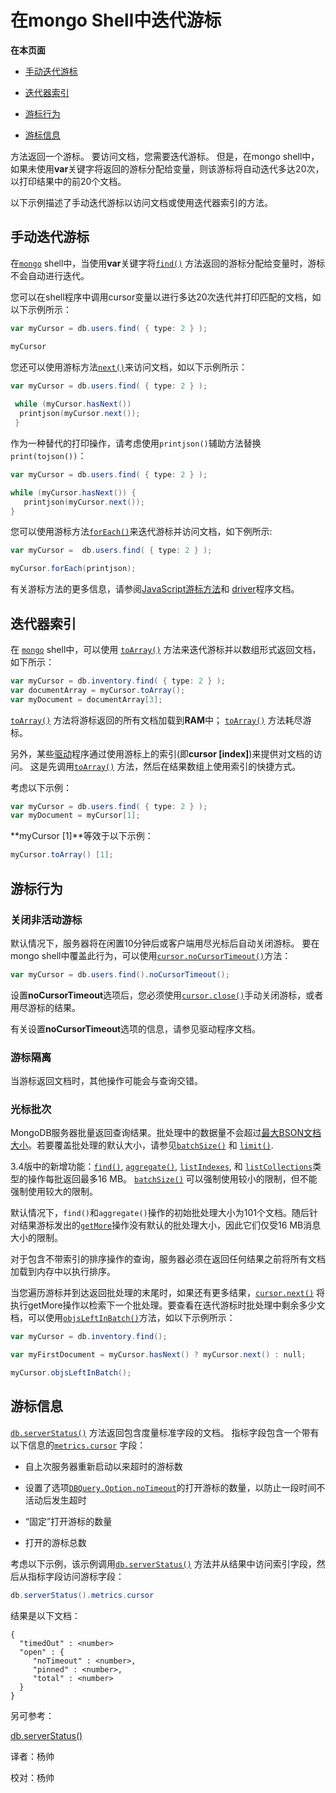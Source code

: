 
# 在mongo Shell中迭代游标
**在本页面**

* [手动迭代游标](#游标)

* [迭代器索引](#索引)

* [游标行为](#行为)

* [游标信息](#信息)

方法返回一个游标。 要访问文档，您需要迭代游标。 但是，在mongo shell中，如果未使用**var**关键字将返回的游标分配给变量，则该游标将自动迭代多达20次，以打印结果中的前20个文档。

以下示例描述了手动迭代游标以访问文档或使用迭代器索引的方法。

 ## <span id="游标">**手动迭代游标**</span>

在[`mongo`](https://docs.mongodb.com/master/reference/program/mongo/#bin.mongo)  shell中，当使用**var**关键字将[`find()`](https://docs.mongodb.com/master/reference/method/db.collection.find/#db.collection.find) 方法返回的游标分配给变量时，游标不会自动进行迭代。

您可以在shell程序中调用cursor变量以进行多达20次迭代并打印匹配的文档，如以下示例所示：

  ```powershell
var myCursor = db.users.find( { type: 2 } );

myCursor
  ```

 您还可以使用游标方法[`next()`](https://docs.mongodb.com/master/reference/method/cursor.next/#cursor.next)来访问文档，如以下示例所示：

```powershell
var myCursor = db.users.find( { type: 2 } );
  
 while (myCursor.hasNext())   
  printjson(myCursor.next());
 }
```

作为一种替代的打印操作，请考虑使用`printjson()`辅助方法替换`print(tojson())`：

```powershell
var myCursor = db.users.find( { type: 2 } );

while (myCursor.hasNext()) {
   printjson(myCursor.next());
}
```

您可以使用游标方法[`forEach()`](https://docs.mongodb.com/master/reference/method/cursor.forEach/#cursor.forEach)来迭代游标并访问文档，如下例所示:

```powershell
var myCursor =  db.users.find( { type: 2 } );

myCursor.forEach(printjson);
```

有关游标方法的更多信息，请参阅[JavaScript游标方法](https://docs.mongodb.com/manual/reference/method/#js-query-cursor-methods)和 [driver](https://docs.mongodb.com/ecosystem/drivers)程序文档。

## <span id="索引">**迭代器索引**</span>

在 [`mongo`](https://docs.mongodb.com/master/reference/program/mongo/#bin.mongo) shell中，可以使用 [`toArray()`](https://docs.mongodb.com/master/reference/method/cursor.toArray/#cursor.toArray) 方法来迭代游标并以数组形式返回文档，如下所示：

```powershell
var myCursor = db.inventory.find( { type: 2 } );
var documentArray = myCursor.toArray();
var myDocument = documentArray[3];
```

 [`toArray()`](https://docs.mongodb.com/master/reference/method/cursor.toArray/#cursor.toArray) 方法将游标返回的所有文档加载到**RAM**中； [`toArray()`](https://docs.mongodb.com/master/reference/method/cursor.toArray/#cursor.toArray) 方法耗尽游标。

另外，某些[驱动](https://docs.mongodb.com/ecosystem/drivers)程序通过使用游标上的索引(即**cursor [index]**)来提供对文档的访问。 这是先调用[`toArray()`](https://docs.mongodb.com/master/reference/method/cursor.toArray/#cursor.toArray) 方法，然后在结果数组上使用索引的快捷方式。

考虑以下示例：

```powershell
var myCursor = db.users.find( { type: 2 } );
var myDocument = myCursor[1];
```

**myCursor [1]**等效于以下示例：

```powershell
myCursor.toArray() [1];
```

## <span id="行为">游标行为</span>

### 关闭非活动游标

默认情况下，服务器将在闲置10分钟后或客户端用尽光标后自动关闭游标。 要在mongo shell中覆盖此行为，可以使用[`cursor.noCursorTimeout()`](https://docs.mongodb.com/manual/reference/method/cursor.noCursorTimeout/#cursor.noCursorTimeout)方法：

```powershell
var myCursor = db.users.find().noCursorTimeout();
```

设置**noCursorTimeout**选项后，您必须使用[`cursor.close()`](https://docs.mongodb.com/master/reference/method/cursor.close/#cursor.close)手动关闭游标，或者用尽游标的结果。

有关设置**noCursorTimeout**选项的信息，请参见驱动程序文档。

### 游标隔离

当游标返回文档时，其他操作可能会与查询交错。

### 光标批次

MongoDB服务器批量返回查询结果。批处理中的数据量不会超过[最大BSON文档大小](https://docs.mongodb.com/master/reference/limits/#limit-bson-document-size)。若要覆盖批处理的默认大小，请参见[`batchSize()`](https://docs.mongodb.com/master/reference/method/cursor.batchSize/#cursor.batchSize) 和 [`limit()`](https://docs.mongodb.com/master/reference/method/cursor.limit/#cursor.limit).

3.4版中的新增功能：[`find()`](https://docs.mongodb.com/master/reference/method/db.collection.find/#db.collection.find), [`aggregate()`](https://docs.mongodb.com/master/reference/method/db.collection.aggregate/#db.collection.aggregate), [`listIndexes`](https://docs.mongodb.com/master/reference/command/listIndexes/#dbcmd.listIndexes), 和 [`listCollections`](https://docs.mongodb.com/master/reference/command/listCollections/#dbcmd.listCollections)类型的操作每批返回最多16 MB。 [`batchSize()`](https://docs.mongodb.com/master/reference/method/cursor.batchSize/#cursor.batchSize) 可以强制使用较小的限制，但不能强制使用较大的限制。

默认情况下，`find()`和`aggregate()`操作的初始批处理大小为101个文档。随后针对结果游标发出的[`getMore`](https://docs.mongodb.com/master/reference/command/getMore/#dbcmd.getMore)操作没有默认的批处理大小，因此它们仅受16 MB消息大小的限制。

对于包含不带索引的排序操作的查询，服务器必须在返回任何结果之前将所有文档加载到内存中以执行排序。

当您遍历游标并到达返回批处理的末尾时，如果还有更多结果，[`cursor.next()`](https://docs.mongodb.com/master/reference/method/cursor.next/#cursor.next) 将执行getMore操作以检索下一个批处理。要查看在迭代游标时批处理中剩余多少文档，可以使用[`objsLeftInBatch()`](https://docs.mongodb.com/master/reference/method/cursor.objsLeftInBatch/#cursor.objsLeftInBatch)方法，如以下示例所示：

```powershell
var myCursor = db.inventory.find();

var myFirstDocument = myCursor.hasNext() ? myCursor.next() : null;

myCursor.objsLeftInBatch();
```

## <span id= "信息">游标信息</span>

[`db.serverStatus()`](https://docs.mongodb.com/master/reference/method/db.serverStatus/#db.serverStatus) 方法返回包含度量标准字段的文档。 指标字段包含一个带有以下信息的[`metrics.cursor`](https://docs.mongodb.com/master/reference/command/serverStatus/#serverstatus.metrics.cursor) 字段：

  * 自上次服务器重新启动以来超时的游标数

  * 设置了选项[`DBQuery.Option.noTimeout`](https://docs.mongodb.com/master/reference/method/cursor.addOption/#DBQuery.Option.noTimeout)的打开游标的数量，以防止一段时间不活动后发生超时

  * “固定”打开游标的数量

  * 打开的游标总数


考虑以下示例，该示例调用[`db.serverStatus()`](https://docs.mongodb.com/master/reference/method/db.serverStatus/#db.serverStatus) 方法并从结果中访问索引字段，然后从指标字段访问游标字段：

```powershell
db.serverStatus().metrics.cursor
```

 结果是以下文档：

 ```shell
{
   "timedOut" : <number>
   "open" : {
      "noTimeout" : <number>,
      "pinned" : <number>,
      "total" : <number>
   }
}
 ```

另可参考：

[db.serverStatus()](https://docs.mongodb.com/manual/reference/method/db.serverStatus/#db.serverStatus)



译者：杨帅

校对：杨帅